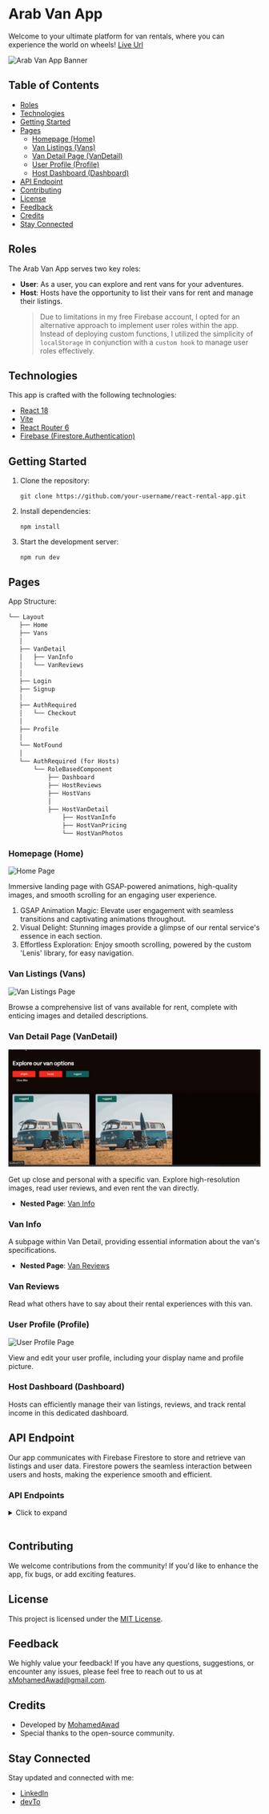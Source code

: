 # Arab Van App

Welcome to your ultimate platform for van rentals, where you can experience the world on wheels!
[Live Url](https://vanlife-6e5e4.web.app/)

![Arab Van App Banner](https://github.com/xMohamedAwad/rentalGifs/blob/main/full.gif)

## Table of Contents

- [Roles](#roles)
- [Technologies](#technologies)
- [Getting Started](#getting-started)
- [Pages](#pages)
  - [Homepage (Home)](#homepage-home)
  - [Van Listings (Vans)](#van-listings-vans)
  - [Van Detail Page (VanDetail)](#van-detail-page-vandetail)
  - [User Profile (Profile)](#user-profile-profile)
  - [Host Dashboard (Dashboard)](#host-dashboard-dashboard)
- [API Endpoint](#api-endpoint)
- [Contributing](#contributing)
- [License](#license)
- [Feedback](#feedback)
- [Credits](#credits)
- [Stay Connected](#stay-connected)

## Roles

The Arab Van App serves two key roles:

- **User**: As a user, you can explore and rent vans for your adventures.
- **Host**: Hosts have the opportunity to list their vans for rent and manage their listings.
  > Due to limitations in my free Firebase account, I opted for an alternative approach to implement user roles within the app. Instead of deploying custom functions, I utilized the simplicity of `localStorage` in conjunction with a `custom hook` to manage user roles effectively.

## Technologies

This app is crafted with the following technologies:

- [React 18](https://reactjs.org/)
- [Vite](https://vitejs.dev/)
- [React Router 6](https://reactrouter.com/)
- [Firebase (Firestore,Authentication)](https://firebase.google.com/docs/firestore)

## Getting Started

1. Clone the repository:

   ```shell
   git clone https://github.com/your-username/react-rental-app.git
   ```

2. Install dependencies:

   ```shell
   npm install
   ```

3. Start the development server:

   ```shell
   npm run dev
   ```

## Pages

App Structure:

```
└── Layout
   ├── Home
   ├── Vans
   │
   ├── VanDetail
   │   ├── VanInfo
   │   └── VanReviews
   │
   ├── Login
   ├── Signup
   │
   ├── AuthRequired
   │   └── Checkout
   │
   ├── Profile
   │
   └── NotFound
   │
   └── AuthRequired (for Hosts)
       └── RoleBasedComponent
           ├── Dashboard
           ├── HostReviews
           ├── HostVans
           │
           ├── HostVanDetail
               ├── HostVanInfo
               ├── HostVanPricing
               └── HostVanPhotos

```

### Homepage (Home)

![Home Page](https://github.com/xMohamedAwad/rentalGifs/blob/main/Home.gif)

Immersive landing page with GSAP-powered animations, high-quality images, and smooth scrolling for an engaging user experience.

1. GSAP Animation Magic: Elevate user engagement with seamless transitions and captivating animations throughout.
2. Visual Delight: Stunning images provide a glimpse of our rental service's essence in each section.
3. Effortless Exploration: Enjoy smooth scrolling, powered by the custom 'Lenis' library, for easy navigation.

### Van Listings (Vans)

![Van Listings Page](https://github.com/xMohamedAwad/rentalGifs/blob/main/Vanlist.gif)

Browse a comprehensive list of vans available for rent, complete with enticing images and detailed descriptions.

### Van Detail Page (VanDetail)

![Van Detail Page](https://github.com/xMohamedAwad/rentalGifs/blob/main/VanItem.gif)

Get up close and personal with a specific van. Explore high-resolution images, read user reviews, and even rent the van directly.

- **Nested Page**: [Van Info](#van-info)

### Van Info

A subpage within Van Detail, providing essential information about the van's specifications.

- **Nested Page**: [Van Reviews](#van-reviews)

### Van Reviews

Read what others have to say about their rental experiences with this van.

### User Profile (Profile)

![User Profile Page](https://github.com/xMohamedAwad/rentalGifs/blob/main/Host.gif)

View and edit your user profile, including your display name and profile picture.

### Host Dashboard (Dashboard)

Hosts can efficiently manage their van listings, reviews, and track rental income in this dedicated dashboard.

## API Endpoint

Our app communicates with Firebase Firestore to store and retrieve van listings and user data. Firestore powers the seamless interaction between users and hosts, making the experience smooth and efficient.

### API Endpoints

<details>
<summary>Click to expand</summary>

#### Home

- [Welcome](#welcome)

---

#### Vans

- [Get All Vans](#get-all-vans)
- [Get Van by ID](#get-van-by-id)
- [Get Host Vans](#get-host-vans)
- [Get Host Van by ID](#get-host-van-by-id)
- [Add Van](#add-van)
- [Add Review](#add-review)
- [Get Van Reviews](#get-van-reviews)

---

#### Host

- [Get Host Reviews](#get-host-reviews)
- [Rent Van](#rent-van)
- [Get User Profile](#get-user-profile)
- [Update User Profile](#update-user-profile)

</details>
<br/>

## Contributing

We welcome contributions from the community! If you'd like to enhance the app, fix bugs, or add exciting features.

## License

This project is licensed under the [MIT License](LICENSE).

## Feedback

We highly value your feedback! If you have any questions, suggestions, or encounter any issues, please feel free to reach out to us at [xMohamedAwad@gmail.com](mailto:xMohamedAwad@gmail.com).

## Credits

- Developed by [MohamedAwad](https://muhammad-awad-portfolio.firebaseapp.com/en)
- Special thanks to the open-source community.

## Stay Connected

Stay updated and connected with me:

- [LinkedIn](https://www.linkedin.com/in/xmohamedawad/)
- [devTo](https://dev.to/xmohamedawad)

```

```
